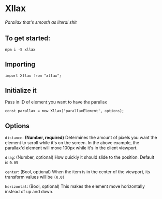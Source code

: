 # Xllax
###### Parallax that's smooth as literal shit

## To get started:
```
npm i -S xllax
```

## Importing
```
import Xllax from "xllax";
```

## Initialize it 
Pass in ID of element you want to have the parallax
```
const parallax = new Xllax('parallaxElement', options);
```

## Options
```distance```: **(Number, required)** Determines the amount of pixels you want the element to scroll while it's on the screen. In the above example, the parallax'd element will move 100px while it's in the client viewport.

```drag```: (Number, optional) How quickly it should slide to the position. Default is ```0.05```

```center```: (Bool, optional) When the item is in the center of the viewport, its transform values will be ```(0,0)```

```horizontal```: (Bool, optional) This makes the element move horizontally instead of up and down.
